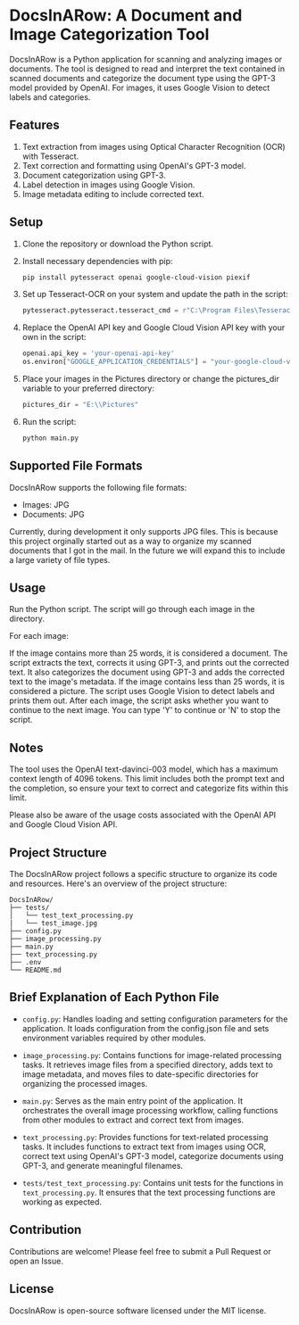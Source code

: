 # DocsInARow: A Document and Image Categorization Tool

DocsInARow is a Python application for scanning and analyzing images or documents. The tool is designed to read and interpret the text contained in scanned documents and categorize the document type using the GPT-3 model provided by OpenAI. For images, it uses Google Vision to detect labels and categories.

## Features

1. Text extraction from images using Optical Character Recognition (OCR) with Tesseract.
2. Text correction and formatting using OpenAI's GPT-3 model.
3. Document categorization using GPT-3.
4. Label detection in images using Google Vision.
5. Image metadata editing to include corrected text.

## Setup

1. Clone the repository or download the Python script.

2. Install necessary dependencies with pip:

   ```bash
   pip install pytesseract openai google-cloud-vision piexif
    ```

3. Set up Tesseract-OCR on your system and update the path in the script:

    ```python
    pytesseract.pytesseract.tesseract_cmd = r"C:\Program Files\Tesseract-OCR\tesseract.exe"
    ```

4. Replace the OpenAI API key and Google Cloud Vision API key with your own in the script:

    ```python
    openai.api_key = 'your-openai-api-key'
    os.environ["GOOGLE_APPLICATION_CREDENTIALS"] = "your-google-cloud-vision-key.json"
    ```
5. Place your images in the Pictures directory or change the pictures_dir variable to your preferred directory:

    ```python
    pictures_dir = "E:\\Pictures"
    ```

6. Run the script:

    ```bash
    python main.py
    ```

## Supported File Formats

DocsInARow supports the following file formats:

- Images: JPG
- Documents: JPG

Currently, during development it only supports JPG files. This is because this project orginally started out as a way to organize my scanned documents that I got in the mail. In the future we will expand this to include a large variety of file types.

## Usage

Run the Python script. The script will go through each image in the directory.

For each image:

If the image contains more than 25 words, it is considered a document. The script extracts the text, corrects it using GPT-3, and prints out the corrected text. It also categorizes the document using GPT-3 and adds the corrected text to the image's metadata.
If the image contains less than 25 words, it is considered a picture. The script uses Google Vision to detect labels and prints them out.
After each image, the script asks whether you want to continue to the next image. You can type 'Y' to continue or 'N' to stop the script.

## Notes

The tool uses the OpenAI text-davinci-003 model, which has a maximum context length of 4096 tokens. This limit includes both the prompt text and the completion, so ensure your text to correct and categorize fits within this limit.

Please also be aware of the usage costs associated with the OpenAI API and Google Cloud Vision API.

## Project Structure

The DocsInARow project follows a specific structure to organize its code and resources. Here's an overview of the project structure:

```
DocsInARow/   
├── tests/
│   └── test_text_processing.py
|   └── test_image.jpg
├── config.py
├── image_processing.py
├── main.py
├── text_processing.py
├── .env
└── README.md
```

## Brief Explanation of Each Python File

* `config.py`: Handles loading and setting configuration parameters for the application. It loads configuration from the config.json file and sets environment variables required by other modules.

* `image_processing.py`: Contains functions for image-related processing tasks. It retrieves image files from a specified directory, adds text to image metadata, and moves files to date-specific directories for organizing the processed images.

* `main.py`: Serves as the main entry point of the application. It orchestrates the overall image processing workflow, calling functions from other modules to extract and correct text from images.

* `text_processing.py`: Provides functions for text-related processing tasks. It includes functions to extract text from images using OCR, correct text using OpenAI's GPT-3 model, categorize documents using GPT-3, and generate meaningful filenames.

* `tests/test_text_processing.py`: Contains unit tests for the functions in `text_processing.py`. It ensures that the text processing functions are working as expected.

## Contribution

Contributions are welcome! Please feel free to submit a Pull Request or open an Issue.

## License

DocsInARow is open-source software licensed under the MIT license.